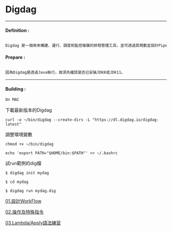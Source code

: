 # Digdag

***
#### Definition :
```markdown

Digdag 是一個用來構建、運行、調度和監控複雜的排程管理工具，並可透過其規劃並設計PipeLine。

```
#### Prepare :
```markdown

因為Digdag是透過Java執行，故須先確認是否已安裝JDK8或JDK11。

```
***

#### Building  :
```markdown
On MAC 

```
下載最新版本的Digdag

``curl -o ~/bin/digdag --create-dirs -L "https://dl.digdag.io/digdag-latest"``

調整環境變數

``chmod +x ~/bin/digdag``

``echo 'export PATH="$HOME/bin:$PATH"' >> ~/.bashrc``

試run範例的dig檔

``$ digdag init mydag``

``$ cd mydag``

``$ digdag run mydag.dig``

   [01.設計WorkFlow](https://github.com/Wiwi-Creator/Data_Cleaning/blob/main/Pandas_Basic.ipynb)
   
   [02.操作及特殊指令](https://github.com/Wiwi-Creator/Data_Cleaning/blob/main/Read_Csv.ipynb)
   
   [03.Lambda/Apply語法練習](https://github.com/Wiwi-Creator/Data_Cleaning/blob/main/Lambda%E5%92%8CApply.ipynb)
   
